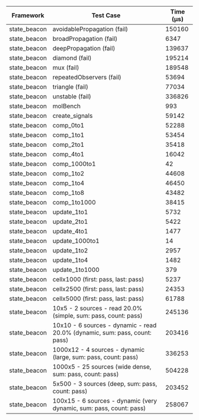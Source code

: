 | Framework | Test Case | Time (μs) |
| --- | --- | --- |
| state_beacon | avoidablePropagation (fail) | 150160 |
| state_beacon | broadPropagation (fail) | 6347 |
| state_beacon | deepPropagation (fail) | 139637 |
| state_beacon | diamond (fail) | 195214 |
| state_beacon | mux (fail) | 189548 |
| state_beacon | repeatedObservers (fail) | 53694 |
| state_beacon | triangle (fail) | 77034 |
| state_beacon | unstable (fail) | 336826 |
| state_beacon | molBench | 993 |
| state_beacon | create_signals | 59142 |
| state_beacon | comp_0to1 | 52288 |
| state_beacon | comp_1to1 | 53454 |
| state_beacon | comp_2to1 | 35418 |
| state_beacon | comp_4to1 | 16042 |
| state_beacon | comp_1000to1 | 42 |
| state_beacon | comp_1to2 | 44608 |
| state_beacon | comp_1to4 | 46450 |
| state_beacon | comp_1to8 | 43482 |
| state_beacon | comp_1to1000 | 38415 |
| state_beacon | update_1to1 | 5732 |
| state_beacon | update_2to1 | 5422 |
| state_beacon | update_4to1 | 1477 |
| state_beacon | update_1000to1 | 14 |
| state_beacon | update_1to2 | 2957 |
| state_beacon | update_1to4 | 1482 |
| state_beacon | update_1to1000 | 379 |
| state_beacon | cellx1000 (first: pass, last: pass) | 5237 |
| state_beacon | cellx2500 (first: pass, last: pass) | 24353 |
| state_beacon | cellx5000 (first: pass, last: pass) | 61788 |
| state_beacon | 10x5 - 2 sources - read 20.0% (simple, sum: pass, count: pass) | 245136 |
| state_beacon | 10x10 - 6 sources - dynamic - read 20.0% (dynamic, sum: pass, count: pass) | 203416 |
| state_beacon | 1000x12 - 4 sources - dynamic (large, sum: pass, count: pass) | 336253 |
| state_beacon | 1000x5 - 25 sources (wide dense, sum: pass, count: pass) | 504228 |
| state_beacon | 5x500 - 3 sources (deep, sum: pass, count: pass) | 203452 |
| state_beacon | 100x15 - 6 sources - dynamic (very dynamic, sum: pass, count: pass) | 258067 |
